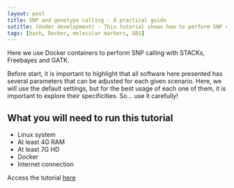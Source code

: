 ```yaml
---
layout: post
title: SNP and genotype calling - A practical guide 
sutitle: (Under development) - This tutorial shows how to perform SNP calling in GBS data using Docker containers
tags: [bash, Docker, molecular markers, GBS]
---
```


Here we use Docker containers to perform SNP calling with STACKs, Freebayes and GATK.

Before start, it is important to highlight that all software here presented has several parameters that can be adjusted for each given scenario. Here, we will use the default settings, but for the best usage of each one of them, it is important to explore their specificities. So... use it carefully!

## What you will need to run this tutorial

* Linux system
* At least 4G RAM
* At least 7G HD
* Docker
* Internet connection

Access the tutorial [here](https://cristianetaniguti.github.io/htmls/snpcalling_pipelines.html)